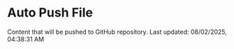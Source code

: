 # Auto Push File

Content that will be pushed to GitHub repository.
Last updated: 08/02/2025, 04:38:31 AM